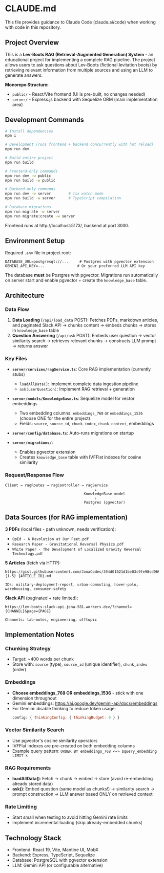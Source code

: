 # CLAUDE.md

This file provides guidance to Claude Code (claude.ai/code) when working with code in this repository.

## Project Overview

This is a **Lev-Boots RAG (Retrieval-Augmented Generation) System** - an educational project for implementing a complete RAG pipeline. The project allows users to ask questions about Lev-Boots (fictional levitation boots) by retrieving relevant information from multiple sources and using an LLM to generate answers.

**Monorepo Structure:**
- `public/` - React/Vite frontend (UI is pre-built, no changes needed)
- `server/` - Express.js backend with Sequelize ORM (main implementation area)

## Development Commands

```bash
# Install dependencies
npm i

# Development (runs frontend + backend concurrently with hot reload)
npm run dev

# Build entire project
npm run build

# Frontend-only commands
npm run dev -w public
npm run build -w public

# Backend-only commands
npm run dev -w server        # tsx watch mode
npm run build -w server      # TypeScript compilation

# Database migrations
npm run migrate -w server
npm run migrate:create -w server
```

Frontend runs at http://localhost:5173/, backend at port 3000.

## Environment Setup

Required `.env` file in project root:
```
DATABASE_URL=postgresql://...     # Postgres with pgvector extension
GEMINI_API_KEY=...               # Or your preferred LLM API key
```

The database **must** be Postgres with pgvector. Migrations run automatically on server start and enable pgvector + create the `knowledge_base` table.

## Architecture

### Data Flow
1. **Data Loading** (`/api/load_data` POST): Fetches PDFs, markdown articles, and paginated Slack API → chunks content → embeds chunks → stores in `knowledge_base` table
2. **Question Answering** (`/api/ask` POST): Embeds user question → vector similarity search → retrieves relevant chunks → constructs LLM prompt → returns answer

### Key Files
- **`server/services/ragService.ts`**: Core RAG implementation (currently stubs)
  - `loadAllData()`: Implement complete data ingestion pipeline
  - `ask(userQuestion)`: Implement RAG retrieval + generation

- **`server/models/KnowledgeBase.ts`**: Sequelize model for vector embeddings
  - Two embedding columns: `embeddings_768` or `embeddings_1536` (choose ONE for the entire project)
  - Fields: `source`, `source_id`, `chunk_index`, `chunk_content`, embeddings

- **`server/config/database.ts`**: Auto-runs migrations on startup

- **`server/migrations/`**:
  - Enables pgvector extension
  - Creates `knowledge_base` table with IVFFlat indexes for cosine similarity

### Request/Response Flow
```
Client → ragRoutes → ragController → ragService
                                         ↓
                                    KnowledgeBase model
                                         ↓
                                    Postgres (pgvector)
```

## Data Sources (for RAG implementation)

**3 PDFs** (local files - path unknown, needs verification):
- `OpEd - A Revolution at Our Feet.pdf`
- `Research Paper - Gravitational Reversal Physics.pdf`
- `White Paper - The Development of Localized Gravity Reversal Technology.pdf`

**5 Articles** (fetch via HTTP):
```
https://gist.githubusercontent.com/JonaCodes/394d01021d1be03c9fe98cd9696f5cf3/raw/article-{1-5}_{ARTICLE_ID}.md

IDs: military-deployment-report, urban-commuting, hover-polo, warehousing, consumer-safety
```

**Slack API** (paginated + rate limited):
```
https://lev-boots-slack-api.jona-581.workers.dev/?channel={CHANNEL}&page={PAGE}

Channels: lab-notes, engineering, offtopic
```

## Implementation Notes

### Chunking Strategy
- Target: ~400 words per chunk
- Store with: `source` (type), `source_id` (unique identifier), `chunk_index` (order)

### Embeddings
- **Choose embeddings_768 OR embeddings_1536** - stick with one dimension throughout
- Gemini embeddings: https://ai.google.dev/gemini-api/docs/embeddings
- For Gemini: disable thinking to reduce token usage:
  ```javascript
  config: { thinkingConfig: { thinkingBudget: 0 } }
  ```

### Vector Similarity Search
- Use pgvector's cosine similarity operators
- IVFFlat indexes are pre-created on both embedding columns
- Example query pattern: `ORDER BY embeddings_768 <=> $query_embedding LIMIT k`

### RAG Requirements
- **loadAllData()**: Fetch → chunk → embed → store (avoid re-embedding already stored data)
- **ask()**: Embed question (same model as chunks!) → similarity search → prompt construction → LLM answer based ONLY on retrieved context

### Rate Limiting
- Start small when testing to avoid hitting Gemini rate limits
- Implement incremental loading (skip already-embedded chunks)

## Technology Stack
- Frontend: React 19, Vite, Mantine UI, MobX
- Backend: Express, TypeScript, Sequelize
- Database: PostgreSQL with pgvector extension
- LLM: Gemini API (or configurable alternative)
